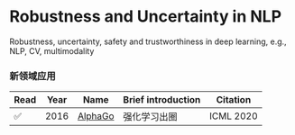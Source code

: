 # Robustness and Uncertainty in NLP
Robustness, uncertainty, safety and trustworthiness in deep learning, e.g., NLP, CV, multimodality


### 新领域应用


| Read | Year | Name                                                         | Brief introduction                | Citation |
| ------ | ---- | ------------------------------------------------------------ | ----------------------------- | ------------------------------------------------------------ |
| ✅ | 2016 | [AlphaGo](https://storage.googleapis.com/deepmind-media/alphago/AlphaGoNaturePaper.pdf) | 强化学习出圈   | ICML 2020 |
